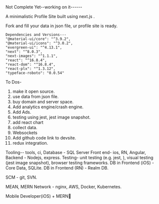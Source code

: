 Not Complete Yet--working on it------

A minimalistic Profile Site built using next.js .

Fork and fill your data in json file, ur profile site is ready.



    Dependencies and Versions---
    "@material-ui/core": "^3.9.2",
    "@material-ui/icons": "^3.0.2",
    "evergreen-ui": "^4.13.1",
    "next": "^8.0.3",
    "next-images": "^1.1.1",
    "react": "^16.8.4",
    "react-dom": "^16.8.4",
    "react-plx": "^1.3.12",
    "typeface-roboto": "0.0.54"



To Dos-
1. make it open source.
2. use data from json file.
3. buy domain and server space.
4. Add analytics engine/crash engine.
5. Add Ads.
6. testing using jest, jest image snapshot.
7. add react chart
8. collect data.
9. Websockets
10. Add github code link to devsite.
11. redux integration.


Tooling-- tools, ci,
Database - SQL Server
Front end- ios, RN, Angular,
Backend - Nodejs, express.
Testing- unit testing (e.g. jest, ), visual testing (jest image snapshot), browser testing                    frameworks.
DB in Frontend (iOS) - Core Data, SQLite.
DB in Frontend (RN) -  Realm DB.

SCM - git, SVN.


MEAN, MERN 
Network - nginx, AWS,
Docker, Kubernetes.

Mobile Developer(iOS) + MERN💨









